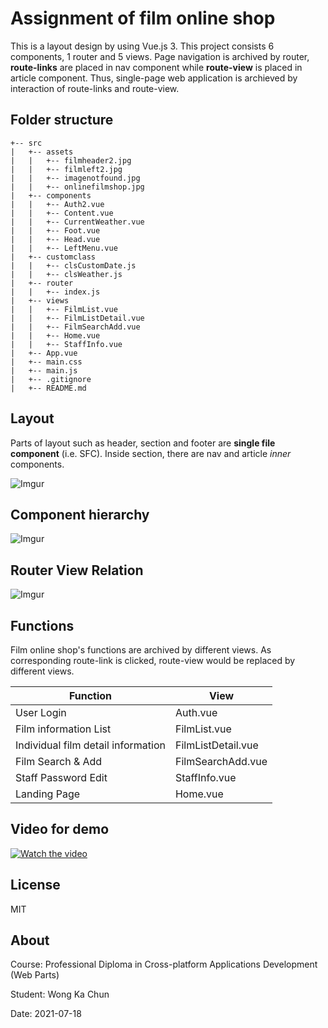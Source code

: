 # Assignment of film online shop

   This is a layout design by using Vue.js 3. This project consists 6 components, 1 router and 5 views. Page navigation is archived by router, **route-links** are placed in nav component while **route-view** is placed in article component. Thus, single-page web application is archieved by interaction of route-links and route-view.

## Folder structure

```
+-- src
|   +-- assets
|   |   +-- filmheader2.jpg
|   |   +-- filmleft2.jpg
|   |   +-- imagenotfound.jpg
|   |   +-- onlinefilmshop.jpg
|   +-- components
|   |   +-- Auth2.vue
|   |   +-- Content.vue
|   |   +-- CurrentWeather.vue
|   |   +-- Foot.vue
|   |   +-- Head.vue
|   |   +-- LeftMenu.vue
|   +-- customclass
|   |   +-- clsCustomDate.js
|   |   +-- clsWeather.js
|   +-- router
|   |   +-- index.js
|   +-- views
|   |   +-- FilmList.vue
|   |   +-- FilmListDetail.vue
|   |   +-- FilmSearchAdd.vue
|   |   +-- Home.vue
|   |   +-- StaffInfo.vue
|   +-- App.vue
|   +-- main.css
|   +-- main.js
|   +-- .gitignore
|   +-- README.md

```

## Layout
Parts of layout such as header, section and footer are **single file component** (i.e. SFC). Inside section, there are nav and article *inner* components.

![Imgur](https://i.imgur.com/uwuCUbG.png)

## Component hierarchy
![Imgur](https://i.imgur.com/XQSRwAI.png)

## Router View Relation
![Imgur](https://i.imgur.com/XFXE7rO.png)


## Functions

Film online shop's functions are archived by different views. As corresponding route-link is clicked, route-view would be replaced by different views.

| Function | View |
| ------ | ------ |
| User Login | Auth.vue |
| Film information List | FilmList.vue |
| Individual film detail information | FilmListDetail.vue |
| Film Search & Add | FilmSearchAdd.vue |
| Staff Password Edit | StaffInfo.vue |
| Landing Page | Home.vue |

## Video for demo
[![Watch the video](https://i.imgur.com/vKb2F1B.png)](https://vimeo.com/576417503/22fdefb2d3)

## License

MIT

## About

Course: Professional Diploma in Cross-platform Applications Development (Web Parts)

Student: Wong Ka Chun

Date: 2021-07-18
